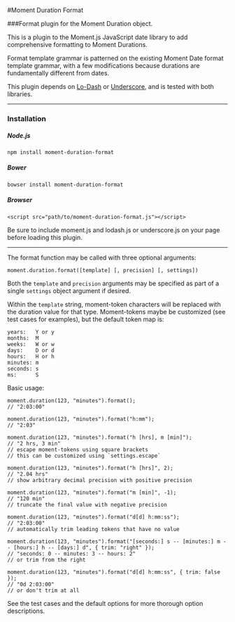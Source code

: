 #Moment Duration Format

###Format plugin for the Moment Duration object.

This is a plugin to the Moment.js JavaScript date library to add comprehensive formatting to Moment Durations.

Format template grammar is patterned on the existing Moment Date format template grammar, with a few modifications because durations are fundamentally different from dates.

This plugin depends on <a href="http://lodash.com/">Lo-Dash</a> or <a href="http://http://underscorejs.org//">Underscore</a>, and is tested with both libraries.

---

### Installation

##### Node.js
`npm install moment-duration-format`

##### Bower
`bowser install moment-duration-format`

##### Browser
`<script src="path/to/moment-duration-format.js"></script>`

Be sure to include moment.js and lodash.js or underscore.js on your page before loading this plugin.

---

The format function may be called with three optional arguments:
```
moment.duration.format([template] [, precision] [, settings])
```

Both the `template` and `precision` arguments may be specified as part of a single `settings` object argument if desired.

Within the `template` string, moment-token characters will be replaced with the duration value for that type.
Moment-tokens maybe be customized (see test cases for examples), but the default token map is:
```
years:   Y or y
months:  M
weeks:   W or w
days:    D or d
hours:   H or h
minutes: m
seconds: s
ms:      S
```


Basic usage:
```
moment.duration(123, "minutes").format();
// "2:03:00"

moment.duration(123, "minutes").format("h:mm");
// "2:03"

moment.duration(123, "minutes").format("h [hrs], m [min]");
// "2 hrs, 3 min"
// escape moment-tokens using square brackets
// this can be customized using `settings.escape`

moment.duration(123, "minutes").format("h [hrs]", 2);
// "2.04 hrs"
// show arbitrary decimal precision with positive precision

moment.duration(123, "minutes").format("m [min]", -1);
// "120 min"
// truncate the final value with negative precision

moment.duration(123, "minutes").format("d[d] h:mm:ss");
// "2:03:00"
// automatically trim leading tokens that have no value

moment.duration(123, "minutes").format("[seconds:] s -- [minutes:] m -- [hours:] h -- [days:] d", { trim: "right" });
// "seconds: 0 -- minutes: 3 -- hours: 2"
// or trim from the right

moment.duration(123, "minutes").format("d[d] h:mm:ss", { trim: false });
// "0d 2:03:00"
// or don't trim at all
```

See the test cases and the default options for more thorough option descriptions.